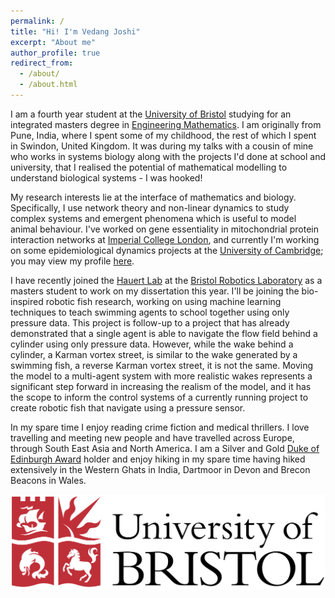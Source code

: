 ```yaml
---
permalink: /
title: "Hi! I'm Vedang Joshi"
excerpt: "About me"
author_profile: true
redirect_from: 
  - /about/
  - /about.html
---
```


I am a fourth year student at the [University of Bristol](https://www.bristol.ac.uk) studying for an integrated masters degree in [Engineering Mathematics](http://www.bristol.ac.uk/engineering/departments/engineering-mathematics/). I am originally from Pune, India, where I spent some of my childhood, the rest of which I spent in Swindon, United Kingdom. It was during my talks with a cousin of mine who works in systems biology along with the projects I'd done at school and university, that I realised the potential of mathematical modelling to understand biological systems - I was hooked! 

My research interests lie at the interface of mathematics and biology. Specifically, I use network theory and non-linear dynamics to study complex systems and emergent phenomena which is useful to model animal behaviour. I've worked on gene essentiality in mitochondrial protein interaction networks at [Imperial College London](https://www.imperial.ac.uk/biomathematics-group/), and currently I'm working on some epidemiological dynamics projects at the [University of Cambridge](https://plantepidemics.github.io); you may view my profile [here](https://www.plantsci.cam.ac.uk/staff/mr-vedang-joshi).

I have recently joined the [Hauert Lab](https://hauertlab.com) at the [Bristol Robotics Laboratory](https://www.bristolroboticslab.com) as a masters student to work on my dissertation this year. I'll be joining the bio-inspired robotic fish research, working on using machine learning techniques to teach swimming agents to school together using only pressure data. This project is follow-up to a project that has already demonstrated that a single agent is able to navigate the flow field behind a cylinder using only pressure data. However, while the wake behind a cylinder, a Karman vortex street, is similar to the wake generated by a swimming fish, a reverse Karman vortex street, it is not the same. Moving the model to a multi-agent system with more realistic wakes represents a significant step forward in increasing the realism of the model, and it has the scope to inform the control systems of a currently running project to create robotic fish that navigate using a pressure sensor.

In my spare time I enjoy reading crime fiction and medical thrillers. I love travelling and meeting new people and have travelled across Europe, through South East Asia and North America. I am a Silver and Gold [Duke of Edinburgh Award](https://www.dofe.org/about/) holder and enjoy hiking in my spare time having hiked extensively in the Western Ghats in India, Dartmoor in Devon and Brecon Beacons in Wales. 






![Editing a markdown file for a talk](/images/University_of_Bristol_logo.png)


